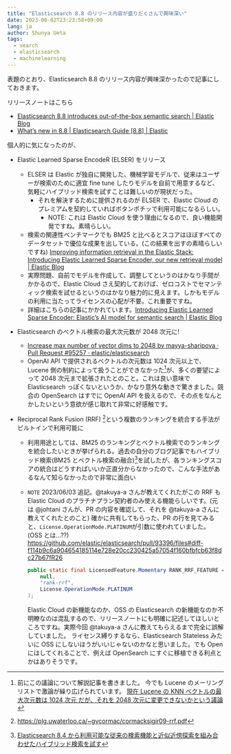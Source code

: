```yaml
---
title: "Elasticsearch 8.8 のリリース内容が盛りだくさんで興味深い"
date: 2023-06-02T23:23:58+09:00
lang: ja
author: Shunya Ueta
tags:
  - search
  - elasticsearch
  - machinelearning
---
```


表題のとおり、Elasticsearch 8.8 のリリース内容が興味深かったので記事にしておきます。

リリースノートはこちら

- [Elasticsearch 8\.8 introduces out\-of\-the\-box semantic search \| Elastic Blog](https://www.elastic.co/jp/blog/whats-new-elasticsearch-8-8-0)
- [What’s new in 8\.8 \| Elasticsearch Guide \[8\.8\] \| Elastic](https://www.elastic.co/guide/en/elasticsearch/reference/8.8/release-highlights.html)

個人的に気になったのが、

- Elastic Learned Sparse EncodeR (ELSER) をリリース
  - ELSER は Elastic が独自に開発した、機械学習モデルで、従来はユーザーが検索のために適宜 fine tune したりモデルを自前で用意するなど、気軽にハイブリッド検索を試すことは難しいのが現状だった。
    - それを解決するために提供されるのが ELSER で、Elastic Cloud のプレミアムを契約していればボタンポチッで利用可能になるらしい。
      - NOTE: これは Elastic Cloud を使う理由になるので、良い機能開発ですね。素晴らしい。
  - 検索の関連性ベンチマークでも BM25 と比べるとスコアはほぼすべてのデータセットで優位な成果を出している。(この結果を出すの素晴らしいですね)
    [Improving information retrieval in the Elastic Stack: Introducing Elastic Learned Sparse Encoder, our new retrieval model \| Elastic Blog](https://www.elastic.co/jp/blog/may-2023-launch-information-retrieval-elasticsearch-ai-model)
  - 実際問題、自前でモデルを作成して、調整してというのはかなり手間がかかるので、Elastic Cloud さえ契約しておけば、ゼロコストでセマンティック検索を試せるというのはかなり魅力的に見えます。しかもモデルの利用に当たってライセンスの心配が不要。これ重要ですね。
  - 詳細はこちらの記事にかかれています。[Introducing Elastic Learned Sparse Encoder: Elastic’s AI model for semantic search \| Elastic Blog](https://www.elastic.co/jp/blog/may-2023-launch-sparse-encoder-ai-model)
- Elasticsearch のベクトル検索の最大次元数が 2048 次元に!
  - [Increase max number of vector dims to 2048 by mayya\-sharipova · Pull Request \#95257 · elastic/elasticsearch](https://github.com/elastic/elasticsearch/pull/95257)
  - OpenAI API で提供されるベクトルの次元数は 1024 次元以上で、Lucene 側の制約によって扱うことができなかった[^luceneann]が、多くの要望によって 2048 次元まで拡張されたとのこと。これは良い意味で Elasticsearch っぽくないというか、かなり意外な動きで驚きました。競合の OpenSearch はすでに OpenAI API を扱えるので、その点をなんとかしたいという意欲が感じ取れて非常に好感触です。
- Reciprocal Rank Fusion (RRF) [^RRF]という複数のランキングを統合する手法がビルトインで利用可能に

  - 利用用途としては、BM25 のランキングとベクトル検索でのランキングを統合したいときが挙げられる。過去の自分のブログ記事でもハイブリッド検索(BM25 とベクトル検索の融合)[^hybrid]を試したが、各ランキングスコアの統合はどうすればいいか正直分からなかったので、こんな手法があるなんて知らなかったので非常に面白い
  - `NOTE` 2023/06/03 追記。@takuya-a さんが教えてくれたがこの RRF も Elastic Cloud のプラチナプラン契約者のみ使える機能らしいです。(元は @johtani さんが、PR の内容を確認して、それを @takuya-a さんに教えてくれたとのこと)
    確かに共有してもらった、PR の行を見てみると、`License.OperationMode.PLATINUM`が引数に使われていました。(OSS とは...??)
    https://github.com/elastic/elasticsearch/pull/93396/files#diff-f114b9c6a904654185114e728e20cc230425a57054f160bfbfcb63f8dc27b67fR26

    ```java
    public static final LicensedFeature.Momentary RANK_RRF_FEATURE = LicensedFeature.momentary(
        null,
        "rank-rrf",
        License.OperationMode.PLATINUM
    );
    ```

    Elastic Cloud の新機能なのか、OSS の Elasticsearch の新機能なのか不明瞭なのは混乱するので、リリースノートにも明確に記述してほしいところですね。実際今回 @takuya-a さんに教えてもらえるまで完全に誤解していました。
    ライセンス縛りするなら、Elasticsearch Stateless みたいに OSS にしないほうがいいじゃないのかなと思いました。でも Open にはしてくれることで、例えば OpenSearch にすぐに移植できる利点とかはありそうです。

[^luceneann]: 前にこの議論について解説記事を書きました。 今でも Lucene のメーリングリストで激論が繰り広げられています。 [現在 Lucene の KNN ベクトルの最大次元数は 1024 次元 だが、それを 2048 次元に変更できないかという議論](/posts/2023-03-26-2208)
[^RRF]: https://plg.uwaterloo.ca/~gvcormac/cormacksigir09-rrf.pdf
[^hybrid]: [Elasticsearch 8.4 から利用可能な従来の検索機能と近似近傍探索を組み合わせたハイブリッド検索を試す](/posts/2022-10-29-2337)
